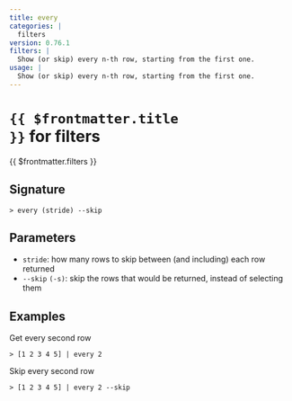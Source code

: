 ```yaml
---
title: every
categories: |
  filters
version: 0.76.1
filters: |
  Show (or skip) every n-th row, starting from the first one.
usage: |
  Show (or skip) every n-th row, starting from the first one.
---
```


# <code>{{ $frontmatter.title }}</code> for filters

<div class='command-title'>{{ $frontmatter.filters }}</div>

## Signature

```> every (stride) --skip```

## Parameters

 -  `stride`: how many rows to skip between (and including) each row returned
 -  `--skip` `(-s)`: skip the rows that would be returned, instead of selecting them

## Examples

Get every second row
```shell
> [1 2 3 4 5] | every 2
```

Skip every second row
```shell
> [1 2 3 4 5] | every 2 --skip
```
